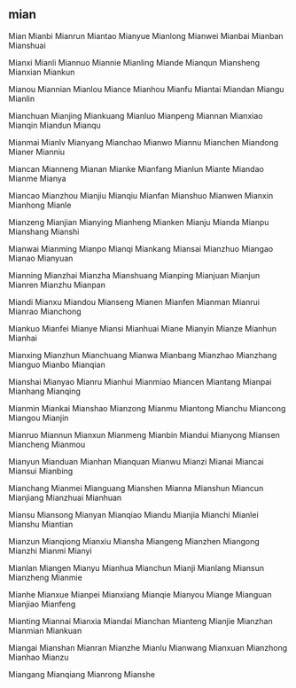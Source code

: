 mian
---

Mian Mianbi Mianrun Miantao Mianyue Mianlong Mianwei Mianbai Mianban Mianshuai

Mianxi Mianli Miannuo Miannie Mianling Miande Mianqun Miansheng Mianxian Miankun

Mianou Miannian Mianlou Miance Mianhou Mianfu Miantai Miandan Miangu Mianlin

Mianchuan Mianjing Miankuang Mianluo Mianpeng Miannan Mianxiao Mianqin Miandun Mianqu

Mianmai Mianlv Mianyang Mianchao Mianwo Miannu Mianchen Miandong Mianer Mianniu

Miancan Mianneng Mianan Mianke Mianfang Mianlun Miante Miandao Mianme Mianya

Miancao Mianzhou Mianjiu Mianqiu Mianfan Mianshuo Mianwen Mianxin Mianhong Mianle

Mianzeng Mianjian Mianying Mianheng Mianken Mianju Mianda Mianpu Mianshang Mianshi

Mianwai Mianming Mianpo Mianqi Miankang Miansai Mianzhuo Miangao Mianao Mianyuan

Mianning Mianzhai Mianzha Mianshuang Mianping Mianjuan Mianjun Mianren Mianzhu Mianpan

Miandi Mianxu Miandou Mianseng Mianen Mianfen Mianman Mianrui Mianrao Mianchong

Miankuo Mianfei Mianye Miansi Mianhuai Miane Mianyin Mianze Mianhun Mianhai

Mianxing Mianzhun Mianchuang Mianwa Mianbang Mianzhao Mianzhang Mianguo Mianbo   Mianqian

Mianshai Mianyao Mianru Mianhui Mianmiao Miancen Miantang Mianpai Mianhang Mianqing

Mianmin Miankai Mianshao Mianzong Mianmu Miantong Mianchu Miancong Miangou Mianjin

Mianruo Miannun Mianxun Mianmeng Mianbin Miandui Mianyong Miansen Miancheng Mianmou

Mianyun Mianduan Mianhan Mianquan Mianwu Mianzi Mianai Miancai Miansui Mianbing

Mianchang Mianmei Mianguang Mianshen Mianna Mianshun Miancun Mianjiang Mianzhuai Mianhuan

Miansu Miansong Mianyan Mianqiao Miandu Mianjia Mianchi Mianlei Mianshu Miantian

Mianzun Mianqiong Mianxiu Miansha Miangeng Mianzhen Miangong Mianzhi Mianmi Mianyi

Mianlan Miangen Mianyu Mianhua Mianchun Mianji Mianlang Miansun Mianzheng Mianmie

Mianhe Mianxue Mianpei Mianxiang Mianqie Mianyou Miange Mianguan Mianjiao Mianfeng

Mianting Miannai Mianxia Miandai Mianchan Mianteng Mianjie Mianzhan Mianmian Miankuan

Miangai Mianshan Mianran Mianzhe Mianlu Mianwang Mianxuan Mianzhong Mianhao Mianzu

Miangang Mianqiang Mianrong Mianshe 